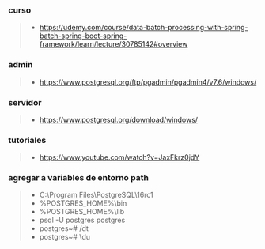 
### curso
>- https://udemy.com/course/data-batch-processing-with-spring-batch-spring-boot-spring-framework/learn/lecture/30785142#overview

### admin
>- https://www.postgresql.org/ftp/pgadmin/pgadmin4/v7.6/windows/

### servidor
>- https://www.postgresql.org/download/windows/

### tutoriales
>- https://www.youtube.com/watch?v=JaxFkrz0jdY

### agregar a variables de entorno path 
>- C:\Program Files\PostgreSQL\16rc1
>- %POSTGRES_HOME%\bin
>- %POSTGRES_HOME%\lib
>- psql -U postgres postgres
>- postgres~# /dt
>- postgres~# \du